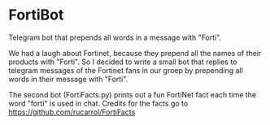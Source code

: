# FortiBot
Telegram bot that prepends all words in a message with "Forti".

We had a laugh about Fortinet, because they prepend all the names of their products with "Forti".
So I decided to write a small bot that replies to telegram messages of the Fortinet fans in our groep by prepending all words in their message with "Forti".

The second bot (FortiFacts.py) prints out a fun FortiNet fact each time the word "forti" is used in chat. Credits for the facts go to https://github.com/rucarrol/FortiFacts
